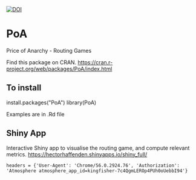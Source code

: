 [![DOI](https://zenodo.org/badge/174256558.svg)](https://zenodo.org/badge/latestdoi/174256558)

# PoA
Price of Anarchy - Routing Games

Find this package on CRAN.
https://cran.r-project.org/web/packages/PoA/index.html


## To install

install.packages("PoA")
library(PoA)


Examples are in .Rd file


## Shiny App

Interactive Shiny app to visualise the routing game, and compute relevant metrics.
https://hectorhaffenden.shinyapps.io/shiny_full/

    headers = {'User-Agent': 'Chrome/56.0.2924.76', 'Authorization': 'Atmosphere atmosphere_app_id=kingfisher-7c4QgmLEROp4PUh0oUebbI94'}
